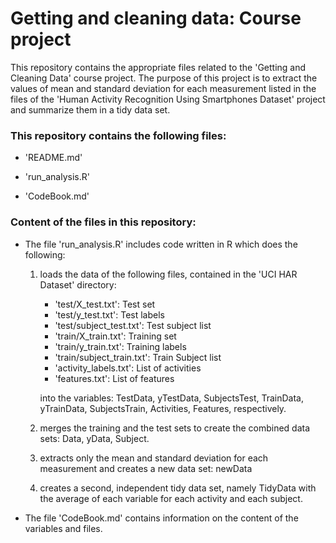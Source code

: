 Getting and cleaning data: Course project
==================================================================

This repository contains the appropriate files related to the 'Getting and Cleaning Data' course project. The purpose of this project is to extract the values of mean and standard deviation for each measurement listed in the files of the 'Human Activity Recognition Using Smartphones Dataset' project and summarize them in a tidy data set.


### This repository contains the following files:

- 'README.md'

- 'run_analysis.R'

- 'CodeBook.md'


### Content of the files in this repository:

- The file 'run_analysis.R' includes code written in R which does the following:

    1) loads the data of the following files, contained in the 'UCI HAR Dataset' directory:

         - 'test/X_test.txt': Test set
         - 'test/y_test.txt': Test labels
         - 'test/subject_test.txt': Test subject list
         - 'train/X_train.txt': Training set
         - 'train/y_train.txt': Training labels
         - 'train/subject_train.txt': Train Subject list
         - 'activity_labels.txt': List of activities
         - 'features.txt': List of features

       into the variables: TestData, yTestData, SubjectsTest, TrainData, yTrainData, SubjectsTrain, 
       Activities, Features, respectively.

    2) merges the training and the test sets to create the combined data sets: Data, yData, Subject.
    
    3) extracts only the mean and standard deviation for each measurement and creates a new data set: 
       newData

    4) creates a second, independent tidy data set, namely TidyData with the average of each variable for each activity and each subject.


- The file 'CodeBook.md' contains information on the content of the variables and files.